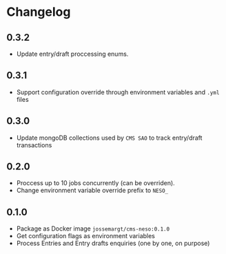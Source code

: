# Changelog

## 0.3.2

- Update entry/draft proccessing enums.

## 0.3.1

- Support configuration override through environment variables and `.yml` files

## 0.3.0

- Update mongoDB collections used by `CMS SAO` to track entry/draft transactions

## 0.2.0

- Proccess up to 10 jobs concurrently (can be overriden).
- Change environment variable override prefix to `NESO_`

## 0.1.0

- Package as Docker image `jossemargt/cms-neso:0.1.0`
- Get configuration flags as environment variables
- Process Entries and Entry drafts enquiries (one by one, on purpose)